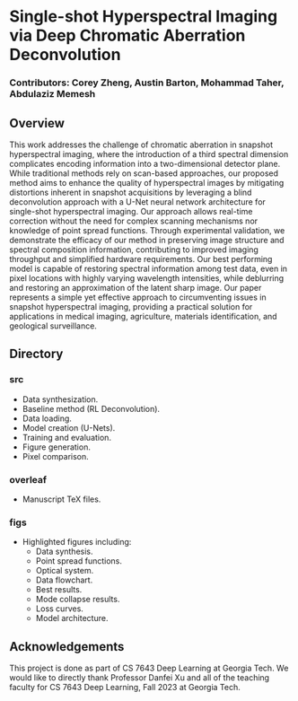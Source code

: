 # Single-shot Hyperspectral Imaging via Deep Chromatic Aberration Deconvolution

### Contributors: Corey Zheng, Austin Barton, Mohammad Taher, Abdulaziz Memesh

## Overview
This work addresses the challenge of chromatic aberration in snapshot hyperspectral imaging, where the introduction of a third spectral dimension complicates encoding information into a two-dimensional detector plane. While traditional methods rely on scan-based approaches, our proposed method aims to enhance the quality of hyperspectral images by mitigating distortions inherent in snapshot acquisitions by leveraging a blind deconvolution approach with a U-Net neural network architecture for single-shot hyperspectral imaging. Our approach allows real-time correction without the need for complex scanning mechanisms nor knowledge of point spread functions. Through experimental validation, we demonstrate the efficacy of our method in preserving image structure and spectral composition information, contributing to improved imaging throughput and simplified hardware requirements. Our best performing model is capable of restoring spectral information among test data, even in pixel locations with highly varying wavelength intensities, while deblurring and restoring an approximation of the latent sharp image. Our paper represents a simple yet effective approach to circumventing issues in snapshot hyperspectral imaging, providing a practical solution for applications in medical imaging, agriculture, materials identification, and geological surveillance.

## Directory

### src
-  Data synthesization.
-  Baseline method (RL Deconvolution).
-  Data loading.
-  Model creation (U-Nets).
-  Training and evaluation.
-  Figure generation.
-  Pixel comparison.

### overleaf
- Manuscript TeX files.

### figs
- Highlighted figures including:
  - Data synthesis.
  - Point spread functions.
  - Optical system.
  - Data flowchart.
  - Best results.
  - Mode collapse results.
  - Loss curves.
  - Model architecture.

## Acknowledgements
This project is done as part of CS 7643 Deep Learning at Georgia Tech. We would like to directly thank Professor Danfei Xu and all of the teaching faculty for CS 7643 Deep Learning, Fall 2023 at Georgia Tech.
